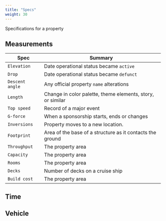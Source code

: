 ```yaml
---
title: "Specs"
weight: 30
---
```


Specifications for a property

## Measurements

| Spec        | Summary                                                |
| ------------- | ------------------------------------------------------ |
| `Elevation`  | Date operational status became `active`             |
| `Drop`     | Date operational status became  `defunct` |
| `Descent angle`  | Any official property `name` alterations            |
| `Length`   | Change in color palette, theme elements, story, or similar            |
| `Top speed`   | Record of a major event               |
| `G-force`   | When a sponsorship starts, ends or changes              |
| `Inversions` | Property moves to a new location.     |
| `Footprint` | Area of the base of a structure as it contacts the ground    |
| `Throughput` | The property area     |
| `Capacity` | The property area     |
| `Rooms` | The property area     |
| `Decks` | Number of decks on a cruise ship    |
| `Build cost` | The property area     |


## Time

## Vehicle